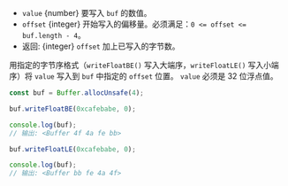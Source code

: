 <!-- YAML
added: v0.11.15
changes:
  - version: v10.0.0
    pr-url: https://github.com/nodejs/node/pull/18395
    description: Removed `noAssert` and no implicit coercion of the offset
                 to `uint32` anymore.
-->


* `value` {number} 要写入 `buf` 的数值。
* `offset` {integer} 开始写入的偏移量。必须满足：`0 <= offset <= buf.length - 4`。
* 返回: {integer} `offset` 加上已写入的字节数。

用指定的字节序格式（`writeFloatBE()` 写入大端序，`writeFloatLE()` 写入小端序）将 `value` 写入到 `buf` 中指定的 `offset` 位置。
`value` 必须是 32 位浮点值。

```js
const buf = Buffer.allocUnsafe(4);

buf.writeFloatBE(0xcafebabe, 0);

console.log(buf);
// 输出: <Buffer 4f 4a fe bb>

buf.writeFloatLE(0xcafebabe, 0);

console.log(buf);
// 输出: <Buffer bb fe 4a 4f>
```

